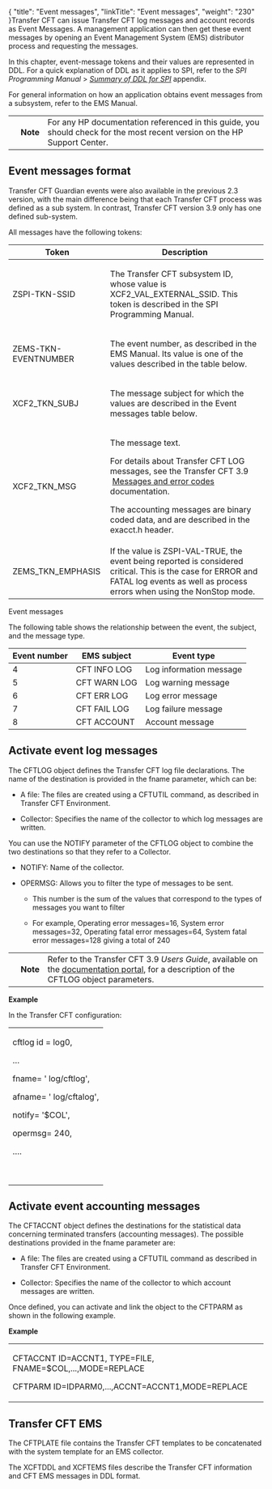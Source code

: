 {
    "title": "Event messages",
    "linkTitle": "Event messages",
    "weight": "230"
}Transfer CFT can issue Transfer CFT log messages and account records as Event Messages. A management application can then get these event messages by opening an Event Management System (EMS) distributor process and requesting the messages.

In this chapter, event-message tokens and their values are represented in DDL. For a quick explanation of DDL as it applies to SPI, refer to the *SPI Programming Manual* &gt; *[Summary of DDL for SPI](http://h20565.www2.hpe.com/hpsc/doc/public/display?sp4ts.oid=4201303&docId=emr_na-c02131958&docLocale=en_US)* appendix.

For general information on how an application obtains event messages from a subsystem, refer to the EMS Manual.

<table data-cellpadding="0" data-cellspacing="0">
<tbody>
<tr class="odd">
<td data-valign="top"></td>
<td data-valign="top"><span><strong>Note</strong></span></td>
<td data-mc-autonum="&lt;b&gt;Note&lt;/b&gt;" data-valign="top">For any HP documentation referenced in this guide, you should check for the most recent version on the HP Support Center.</td>
</tr>
</tbody>
</table>

## Event messages format

Transfer CFT Guardian events were also available in the previous 2.3 version, with the main difference being that each Transfer CFT process was defined as a sub system. In contrast, Transfer CFT version 3.9 only has one defined sub-system.

All messages have the following tokens:

<table data-cellspacing="0">
<thead>
<tr class="header">
<th>Token</th>
<th>Description</th>
</tr>
</thead>
<tbody>
<tr class="odd">
<td>ZSPI-TKN-SSID</td>
<td><p>The Transfer CFT subsystem ID, whose value is XCF2_VAL_EXTERNAL_SSID. This token is described in the SPI Programming Manual.</p></td>
</tr>
<tr class="even">
<td>ZEMS-TKN-EVENTNUMBER</td>
<td><p>The event number, as described in the EMS Manual. Its value is one of the values described in the table below.</p></td>
</tr>
<tr class="odd">
<td>XCF2_TKN_SUBJ</td>
<td><p>The message subject for which the values are described in the Event messages table below.</p></td>
</tr>
<tr class="even">
<td>XCF2_TKN_MSG</td>
<td><p>The message text.</p>
<p>For details about Transfer CFT LOG messages, see the <span>Transfer CFT</span> <span>3.9</span>  <a href="https://docs.axway.com/bundle/TransferCFT_38_UsersGuide_allOS_en_HTML5/page/Content/Troubleshooting/Messages_and_Codes/Messages_and_error_codes_Start_here_1.htm">Messages and error codes</a> documentation.</p>
<p>The accounting messages are binary coded data, and are described in the exacct.h header.</p></td>
</tr>
<tr class="odd">
<td>ZEMS_TKN_EMPHASIS</td>
<td>If the value is ZSPI-VAL-TRUE, the event being reported is considered critical. This is the case for ERROR and FATAL log events as well as process errors when using the NonStop mode.</td>
</tr>
</tbody>
</table>

Event messages

The following table shows the relationship between the event, the subject, and the message type.

<table data-cellspacing="0">
<thead>
<tr class="header">
<th>Event number</th>
<th>EMS subject</th>
<th>Event type</th>
</tr>
</thead>
<tbody>
<tr class="odd">
<td>4</td>
<td>CFT INFO LOG</td>
<td>Log information message</td>
</tr>
<tr class="even">
<td>5</td>
<td>CFT WARN LOG</td>
<td>Log warning message</td>
</tr>
<tr class="odd">
<td>6</td>
<td>CFT ERR LOG</td>
<td>Log error message</td>
</tr>
<tr class="even">
<td>7</td>
<td>CFT FAIL LOG</td>
<td>Log failure message</td>
</tr>
<tr class="odd">
<td>8</td>
<td>CFT ACCOUNT</td>
<td>Account<span> message</span></td>
</tr>
</tbody>
</table>

## Activate event log messages

The CFTLOG object defines the Transfer CFT log file declarations. The name of the destination is provided in the fname parameter, which can be:

-   A file: The files are created using a CFTUTIL command, as described in Transfer CFT Environment.
-   Collector: Specifies the name of the collector to which log messages are written.

You can use the NOTIFY parameter of the CFTLOG object to combine the two destinations so that they refer to a Collector.

-   NOTIFY: Name of the collector.
-   OPERMSG: Allows you to filter the type of messages to be sent.
    -   This number is the sum of the values that correspond to the types of messages you want to filter
    -   For example, Operating error messages=16, System error messages=32, Operating fatal error messages=64, System fatal error messages=128 giving a total of 240

<table data-cellpadding="0" data-cellspacing="0">
<tbody>
<tr class="odd">
<td data-valign="top"></td>
<td data-valign="top"><span><strong>Note</strong></span></td>
<td data-mc-autonum="&lt;b&gt;Note&lt;/b&gt;" data-valign="top">Refer to the Transfer CFT <span>3.9</span> <em>Users Guide</em>, available on the <a href="https://docs.axway.com/bundle/TransferCFT_38_UsersGuide_allOS_en_HTML5/page/Content/AxwayStartPage.htm">documentation portal</a>, for a description of the CFTLOG object parameters.</td>
</tr>
</tbody>
</table>

**Example**

In the Transfer CFT configuration:

<table data-cellspacing="0">
<tbody>
<tr class="odd">
<td><p>cftlog id = log0,</p>
<p>…</p>
<p>fname= ' log/cftlog',</p>
<p>afname= ' log/cftalog',</p>
<p>notify= '$COL',</p>
<p>opermsg= 240,</p>
<p>….</p>
<p> </p></td>
</tr>
</tbody>
</table>

## Activate event accounting messages

The CFTACCNT object defines the destinations for the statistical data concerning terminated transfers (accounting messages). The possible destinations provided in the fname parameter are:

-   A file: The files are created using a CFTUTIL command as described in Transfer CFT Environment.
-   Collector: Specifies the name of the collector to which account messages are written.

Once defined, you can activate and link the object to the CFTPARM as shown in the following example.

**Example**

<table data-cellspacing="0">
<tbody>
<tr class="odd">
<td><p>CFTACCNT ID=ACCNT1, TYPE=FILE, FNAME=$COL,...,MODE=REPLACE</p>
<p>CFTPARM ID=IDPARM0,...,ACCNT=ACCNT1,MODE=REPLACE</p></td>
</tr>
</tbody>
</table>

## Transfer CFT EMS

The CFTPLATE file contains the Transfer CFT templates to be concatenated with the system template for an EMS collector.

The XCFTDDL and XCFTEMS files describe the Transfer CFT information and CFT EMS messages in DDL format.
